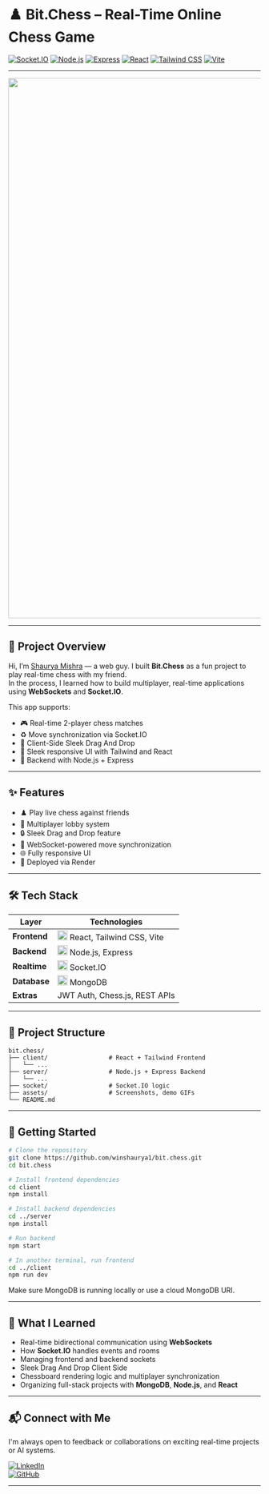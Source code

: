 
# ♟️ Bit.Chess – Real-Time Online Chess Game

[![Socket.IO](https://img.shields.io/badge/WebSocket-Socket.IO-black?logo=socket.io)](https://socket.io/)
[![Node.js](https://img.shields.io/badge/Backend-Node.js-green?logo=node.js)](https://nodejs.org/)
[![Express](https://img.shields.io/badge/API-Express.js-black?logo=express)](https://expressjs.com/)
[![React](https://img.shields.io/badge/Frontend-React-blue?logo=react)](https://reactjs.org/)
[![Tailwind CSS](https://img.shields.io/badge/Style-Tailwind_CSS-06B6D4?logo=tailwindcss)](https://tailwindcss.com/)
[![Vite](https://img.shields.io/badge/Bundler-Vite-purple?logo=vite)](https://vitejs.dev/)

---

<p align="center">
  <img width="1920" height="1080" alt="image" src="https://github.com/user-attachments/assets/6f8397a3-5caa-4010-b9a8-f1beaa1a62c2" />

</p>

---

## 🧠 Project Overview

Hi, I’m [Shaurya Mishra](https://www.linkedin.com/in/shaurya-mishra-0b4751204/) — a web guy. I built **Bit.Chess** as a fun project to play real-time chess with my friend.  
In the process, I learned how to build multiplayer, real-time applications using **WebSockets** and **Socket.IO**.

This app supports:
- 🎮 Real-time 2-player chess matches
- ♻️ Move synchronization via Socket.IO
- 🔐 Client-Side Sleek Drag And Drop 
- 🎨 Sleek responsive UI with Tailwind and React
- 🧠 Backend with Node.js + Express


---

## ✨ Features

- ♟️ Play live chess against friends
- 👥 Multiplayer lobby system
- 🔒 Sleek Drag and Drop feature
- 📡 WebSocket-powered move synchronization
- 🌐 Fully responsive UI
- 🚀 Deployed via Render 

---

## 🛠 Tech Stack

| Layer        | Technologies                                                                                                                  |
| ------------ | ----------------------------------------------------------------------------------------------------------------------------- |
| **Frontend** | <img src="https://cdn.jsdelivr.net/gh/devicons/devicon/icons/react/react-original.svg" width="20"/> React, Tailwind CSS, Vite |
| **Backend**  | <img src="https://cdn.jsdelivr.net/gh/devicons/devicon/icons/nodejs/nodejs-original.svg" width="20"/> Node.js, Express        |
| **Realtime** | <img src="https://cdn.jsdelivr.net/gh/devicons/devicon/icons/socketio/socketio-original.svg" width="20"/> Socket.IO           |
| **Database** | <img src="https://cdn.jsdelivr.net/gh/devicons/devicon/icons/mongodb/mongodb-original.svg" width="20"/> MongoDB               |
| **Extras**   | JWT Auth, Chess.js, REST APIs                                                                                                 |

---




## 📁 Project Structure

```
bit.chess/
├── client/                 # React + Tailwind Frontend
│   └── ...
├── server/                 # Node.js + Express Backend
│   └── ...
├── socket/                 # Socket.IO logic
├── assets/                 # Screenshots, demo GIFs
└── README.md
```

---

## 🚀 Getting Started

```bash
# Clone the repository
git clone https://github.com/winshaurya1/bit.chess.git
cd bit.chess

# Install frontend dependencies
cd client
npm install

# Install backend dependencies
cd ../server
npm install

# Run backend
npm start

# In another terminal, run frontend
cd ../client
npm run dev
```

Make sure MongoDB is running locally or use a cloud MongoDB URI.

---

## 📌 What I Learned

- Real-time bidirectional communication using **WebSockets**
- How **Socket.IO** handles events and rooms
- Managing frontend and backend sockets
- Sleek Drag And Drop Client Side
- Chessboard rendering logic and multiplayer synchronization
- Organizing full-stack projects with **MongoDB**, **Node.js**, and **React**

---

## 📬 Connect with Me

I'm always open to feedback or collaborations on exciting real-time projects or AI systems.

[![LinkedIn](https://img.shields.io/badge/LinkedIn-Shaurya%20Mishra-blue?logo=linkedin)](https://www.linkedin.com/in/shaurya-mishra-0b4751204/)  
[![GitHub](https://img.shields.io/badge/GitHub-winshaurya1-black?logo=github)](https://github.com/winshaurya1)

---



